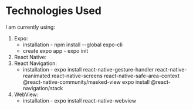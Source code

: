 # Technologies Used 

I am currently using:
1. Expo:
    * installation - npm install --global expo-cli
    * create expo app - expo init <project name>
2. React Native:
3. React Navigation:
    * installation - expo install react-native-gesture-handler react-native-reanimated react-native-screens react-native-safe-area-context @react-native-community/masked-view
                     expo install @react-navigation/stack
4. WebView:
    * installation - expo install react-native-webview